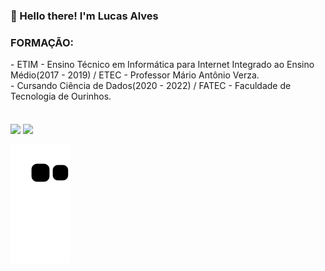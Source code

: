 <h3>👋 Hello there! I'm Lucas Alves</h3>

<h3>FORMAÇÃO:</h3>
- ETIM - Ensino Técnico em Informática para Internet Integrado ao Ensino Médio(2017 - 2019) / ETEC - Professor Mário Antônio Verza. <br>
- Cursando Ciência de Dados(2020 - 2022) / FATEC - Faculdade de Tecnologia de Ourinhos. <br><br><br>

<div>
  <a>
    <img align="center" height="180em" src="https://github-readme-stats.vercel.app/api?username=LucasAlv3s&show_icons=true&theme=dark&include_all_commits=true&count_private=true" />
  <img align="center" height="120em" src="https://github-readme-stats.vercel.app/api/top-langs/?username=LucasAlv3s&layout=compact&langs_count=16&theme=dark" />
</div>


  
![Snake animation](https://github.com/LucasAlv3s/LucasAlv3s/blob/output/github-contribution-grid-snake.svg)
